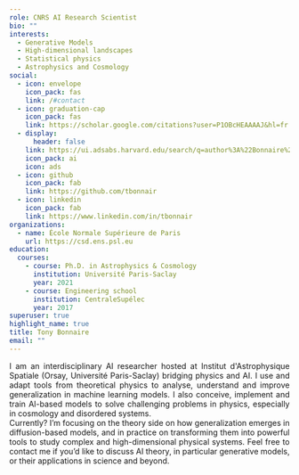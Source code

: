 ```yaml
---
role: CNRS AI Research Scientist
bio: ""
interests:
  - Generative Models
  - High-dimensional landscapes
  - Statistical physics
  - Astrophysics and Cosmology
social:
  - icon: envelope
    icon_pack: fas
    link: /#contact
  - icon: graduation-cap
    icon_pack: fas
    link: https://scholar.google.com/citations?user=P1OBcHEAAAAJ&hl=fr
  - display:
      header: false
    link: https://ui.adsabs.harvard.edu/search/q=author%3A%22Bonnaire%2C%20T%22&sort=date%20desc%2C%20bibcode%20desc&p_=0
    icon_pack: ai
    icon: ads
  - icon: github
    icon_pack: fab
    link: https://github.com/tbonnair
  - icon: linkedin
    icon_pack: fab
    link: https://www.linkedin.com/in/tbonnair
organizations:
  - name: École Normale Supérieure de Paris
    url: https://csd.ens.psl.eu
education:
  courses:
    - course: Ph.D. in Astrophysics & Cosmology
      institution: Université Paris-Saclay
      year: 2021
    - course: Engineering school
      institution: CentraleSupélec
      year: 2017
superuser: true
highlight_name: true
title: Tony Bonnaire
email: ""
---
```

<p align="justify">I am an interdisciplinary AI researcher hosted at Institut d'Astrophysique Spatiale (Orsay, Université Paris-Saclay) bridging physics and AI. I use and adapt tools from theoretical physics to analyse, understand and improve generalization in machine learning models. I also conceive, implement and train AI-based models to solve challenging problems in physics, especially in cosmology and disordered systems. </br> 
Currently? I’m focusing on the theory side on how generalization emerges in diffusion-based models, and in practice on transforming them into powerful tools to study complex and high-dimensional physical systems. Feel free to contact me if you’d like to discuss AI theory, in particular generative models, or their applications in science and beyond. </p>
